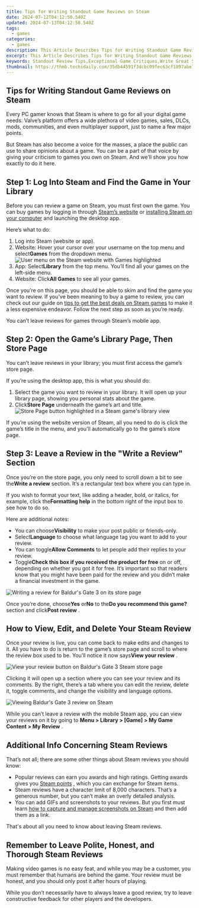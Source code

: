 ```yaml
---
title: Tips for Writing Standout Game Reviews on Steam
date: 2024-07-12T04:12:50.540Z
updated: 2024-07-13T04:12:50.540Z
tags:
  - games
categories:
  - games
description: This Article Describes Tips for Writing Standout Game Reviews on Steam
excerpt: This Article Describes Tips for Writing Standout Game Reviews on Steam
keywords: Standout Review Tips,Exceptional Game Critiques,Write Great Steam Games,Enhancing Reviews,Valuable Gaming Insights,Professional Game Analysis,Top-Rated Steam Reviews
thumbnail: https://thmb.techidaily.com/35db44591f3dcbc09fec63cf1897abe760727c167b28e2d4a0f6ad0bbea5b61b.jpg
---
```


## Tips for Writing Standout Game Reviews on Steam

 Every PC gamer knows that Steam is where to go for all your digital game needs. Valve’s platform offers a wide plethora of video games, sales, DLCs, mods, communities, and even multiplayer support, just to name a few major points.

 But Steam has also become a voice for the masses, a place the public can use to share opinions about a game. You can be a part of that voice by giving your criticism to games you own on Steam. And we’ll show you how exactly to do it here.

## Step 1: Log Into Steam and Find the Game in Your Library

 Before you can review a game on Steam, you must first own the game. You can buy games by logging in through [Steam’s website](https://store.steampowered.com/) or [installing Steam on your computer](https://www.makeuseof.com/what-is-steam-how-to-install/) and launching the desktop app.

Here’s what to do:

1. Log into Steam (website or app).
2. Website: Hover your cursor over your username on the top menu and select**Games** from the dropdown menu.  
![User menu on the Steam website with Games highlighted](https://static1.makeuseofimages.com/wordpress/wp-content/uploads/2023/10/user-menu-on-the-steam-website-with-games-highlighted.jpeg)
3. App: Select**Library** from the top menu. You’ll find all your games on the left-side menu.
4. Website: Click**All Games** to see all your games.

 Once you’re on this page, you should be able to skim and find the game you want to review. If you’ve been meaning to buy a game to review, you can check out our guide on [tips to get the best deals on Steam games](https://www.makeuseof.com/tag/5-ways-to-make-sure-you-get-the-best-deals-on-steam-games/) to make it a less expensive endeavor. Follow the next step as soon as you’re ready.

 You can’t leave reviews for games through Steam’s mobile app.

## Step 2: Open the Game’s Library Page, Then Store Page

 You can’t leave reviews in your library; you must first access the game’s store page.

If you’re using the desktop app, this is what you should do:

1. Select the game you want to review in your library. It will open up your library page, showing you personal stats about the game.
2. Click**Store Page** underneath the game’s art and title.  
![Store Page button highlighted in a Steam game's library view](https://static1.makeuseofimages.com/wordpress/wp-content/uploads/2023/10/store-page-button-highlighted-in-a-steam-game-s-library-view.jpeg)

 If you’re using the website version of Steam, all you need to do is click the game’s title in the menu, and you’ll automatically go to the game’s store page.

## Step 3: Leave a Review in the "Write a Review" Section

 Once you’re on the store page, you only need to scroll down a bit to see the**Write a review** section. It’s a rectangular text box where you can type in.

 If you wish to format your text, like adding a header, bold, or italics, for example, click the**Formatting help** in the bottom right of the input box to see how to do so.

Here are additional notes:

* You can choose**Visibility** to make your post public or friends-only.
* Select**Language** to choose what language tag you want to add to your review.
* You can toggle**Allow Comments** to let people add their replies to your review.
* Toggle**Check this box if you received the product for free** on or off, depending on whether you got it for free. It’s important so that readers know that you might have been paid for the review and you didn’t make a financial investment in the game.

![Writing a review for Baldur's Gate 3 on its store page](https://static1.makeuseofimages.com/wordpress/wp-content/uploads/2023/10/writing-a-review-for-baldur-s-gate-3-on-its-store-page.jpeg)

 Once you’re done, choose**Yes** or**No** to the**Do you recommend this game?** section and click**Post review** .

## How to View, Edit, and Delete Your Steam Review

 Once your review is live, you can come back to make edits and changes to it. All you have to do is return to the game’s store page and scroll to where the review box used to be. You’ll notice it now says**View your review** .

![View your review button on Baldur's Gate 3 Steam store page](https://static1.makeuseofimages.com/wordpress/wp-content/uploads/2023/10/view-your-review-button-on-baldur-s-gate-3-steam-store-page.jpeg)

 Clicking it will open up a section where you can see your review and its comments. By the right, there’s a tab where you can edit the review, delete it, toggle comments, and change the visibility and language options.

![Viewing Baldur's Gate 3 review on Steam](https://static1.makeuseofimages.com/wordpress/wp-content/uploads/2023/10/viewing-baldur-s-gate-3-review-on-steam.jpeg)

 While you can’t leave a review with the mobile Steam app, you can view your reviews on it by going to **Menu > Library > \[Game\] > My Game Content > My Review** .

## Additional Info Concerning Steam Reviews

 That’s not all; there are some other things about Steam reviews you should know:

* Popular reviews can earn you awards and high ratings. Getting awards gives you [Steam points](https://www.makeuseof.com/what-are-steam-points/) , which you can exchange for Steam items.
* Steam reviews have a character limit of 8,000 characters. That’s a generous number, but you can’t make an overly detailed analysis.
* You can add GIFs and screenshots to your reviews. But you first must learn [how to capture and manage screenshots on Steam](https://www.makeuseof.com/how-to-capture-and-manage-steam-screenshots/) and then add them as a link.

That's about all you need to know about leaving Steam reviews.

## Remember to Leave Polite, Honest, and Thorough Steam Reviews

 Making video games is no easy feat, and while you may be a customer, you must remember that humans are behind the game. Your review must be honest, and you should only post it after hours of playing.

 While you don’t necessarily have to always leave a good review, try to leave constructive feedback for other players and the developers.


<ins class="adsbygoogle"
     style="display:block"
     data-ad-format="autorelaxed"
     data-ad-client="ca-pub-7571918770474297"
     data-ad-slot="1223367746"></ins>



<ins class="adsbygoogle"
     style="display:block"
     data-ad-client="ca-pub-7571918770474297"
     data-ad-slot="8358498916"
     data-ad-format="auto"
     data-full-width-responsive="true"></ins>




